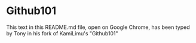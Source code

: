 # Github101
This text in this README.md file, open on Google Chrome, has been typed by Tony in his fork of KamiLimu's "Github101"
